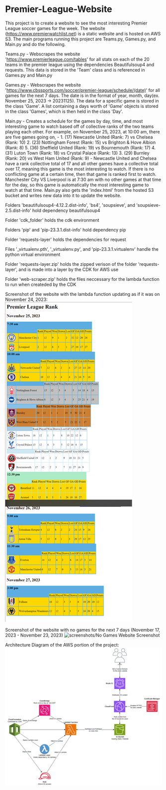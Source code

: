 # Premier-League-Website

This project is to create a website to see the most interesting Premier League soccer games for the week. 
The website (https://www.premierwatchlist.net) is a static website and is hosted on AWS S3.
The main programs running this project are Teams.py, Games.py, and Main.py and do the following.

Teams.py - Webscrapes the website 'https://www.premierleague.com/tables' for all stats on each of the 20 teams in the premier
           league using the dependencies Beautifulsoup4 and requests. This data is stored in the 'Team' class and is referenced 
           in Games.py and Main.py

Games.py - Webscrapes the website 'https://www.cbssports.com/soccer/premier-league/schedule/(date)' for all games for the next 7 days.
           The date is in the format of year, month, day(ex. November 25, 2023 -> 20231125). The data for a specific game is stored in
           the class 'Game'. A list containing a days worth of 'Game' objects is stored in the class 'Games', which is then held in the 
           class 'Day'. 

Main.py -  Creates a schedule for the games by day, time, and most interesting game to watch based off of collective ranks of the 
           two teams playing each other. For example, on November 25, 2023, at 10:00 am, there are five games going on, 
           -
           1. (17)  Newcastle United (Rank: 7) vs Chelsea (Rank: 10)
           2. (23)  Nottingham Forest (Rank: 15) vs Brighton & Hove Albion (Rank: 8)
           5. (36)  Sheffield United (Rank: 19) vs Bournemouth (Rank: 17)
           4. (31)  Luton Town (Rank: 18) vs Crystal Palace (Rank: 13)
           3. (29)  Burnley (Rank: 20) vs West Ham United (Rank: 9)
           -
           Newcastle United and Chelsea have a rank collective total of 17 and all other games have a collective total over 17, meaning this 
           game is the most interesting to watch. If there is no conflicting game at a certain time, then that game is ranked first to watch. 
           Manchester City VS Liverpool is at 7:30 am with no other games at that time for the day, so this game is automatically the most 
           interesting game to watch at that time. Main.py also gets the 'index.html' from the hosted S3 bucket and writes new data into it
           to update the website.

Folders 'beautifulsoup4-4.12.2.dist-info', 'bs4', 'soupsieve', and 'soupsieve-2.5.dist-info' hold dependency beautifulsoup4

Folder 'cdk_folder' holds the cdk environment

Folders 'pip' and 'pip-23.3.1.dist-info' hold dependency pip

Folder 'requests-layer' holds the dependencies for request

Files '_virtualenv.pth', '_virtualenv.py', and 'pip-23.3.1.virtualenv' handle the python virtual environment

Folder 'requests-layer.zip' holds the zipped verison of the folder 'requests-layer', and is made into a layer by the CDK for AWS use

Folder 'web-scraper.zip' holds the files neccessary for the lambda function to run when createded by the CDK

Screenshot of the website with the lambda function updating as if it was on November 24, 2023:
![screenshots/Website Screenshot](nov-24-2023-website-screenshot.png)

Screenshot of the website with no games for the next 7 days (November 17, 2023 - November 23, 2023)
![screenshots/No Games Website Screenshot](no-games-website-screenshot.png)

Architecture Diagram of the AWS portion of the project:
![screenshots/Architecture Diagram](AWS_Architecture_Diagram.png)

